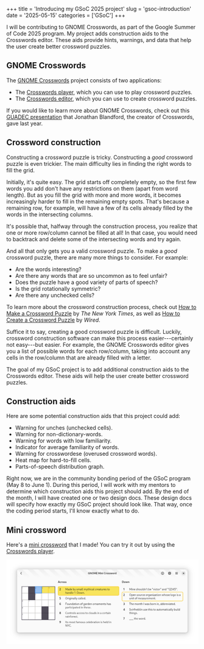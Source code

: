 +++
title      = 'Introducing my GSoC 2025 project'
slug       = 'gsoc-introduction'
date       = '2025-05-15'
categories = ['GSoC']
+++

I will be contributing to GNOME Crosswords, as part of the Google Summer of Code 2025 program. My project adds construction aids to the Crosswords editor. These aids provide hints, warnings, and data that help the user create better crossword puzzles.

## GNOME Crosswords

The [GNOME Crosswords](https://gitlab.gnome.org/jrb/crosswords) project consists of two applications:
* The [Crosswords player](https://flathub.org/apps/org.gnome.Crosswords), which you can use to play crossword puzzles.
* The [Crosswords editor](https://flathub.org/apps/org.gnome.Crosswords.Editor), which you can use to create crossword puzzles.

If you would like to learn more about GNOME Crosswords, check out this [GUADEC presentation](https://www.youtube.com/watch?v=fcQfpQLLzYo) that Jonathan Blandford, the creator of Crosswords, gave last year.

## Crossword construction

Constructing a crossword puzzle is tricky. Constructing a *good* crossword puzzle is even trickier. The main difficulty lies in finding the right words to fill the grid.

Initially, it's quite easy. The grid starts off completely empty, so the first few words you add don't have any restrictions on them (apart from word length). But as you fill the grid with more and more words, it becomes increasingly harder to fill in the remaining empty spots. That's because a remaining row, for example, will have a few of its cells already filled by the words in the intersecting columns.

It's possible that, halfway through the construction process, you realize that one or more row/column cannot be filled at all! In that case, you would need to backtrack and delete some of the intersecting words and try again.

And all that only gets you a valid crossword puzzle. To make a *good* crossword puzzle, there are many more things to consider. For example:

* Are the words interesting?
* Are there any words that are so uncommon as to feel unfair?
* Does the puzzle have a good variety of parts of speech?
* Is the grid rotationally symmetric?
* Are there any unchecked cells?

To learn more about the crossword construction process, check out [How to Make a Crossword Puzzle](https://www.nytimes.com/2018/09/14/crosswords/how-to-make-a-crossword-puzzle-the-series.html) by *The New York Times*, as well as [How to Create a Crossword Puzzle](https://www.youtube.com/watch?v=aAqQnXHd7qk) by *Wired*.

Suffice it to say, creating a good crossword puzzle is difficult. Luckily, crossword construction software can make this process easier---certainly not easy---but easier. For example, the GNOME Crosswords editor gives you a list of possible words for each row/column, taking into account any cells in the row/column that are already filled with a letter.

The goal of my GSoC project is to add additional construction aids to the Crosswords editor. These aids will help the user create better crossword puzzles.

## Construction aids

Here are some potential construction aids that this project could add:
* Warning for unches (unchecked cells).
* Warning for non-dictionary-words.
* Warning for words with low familiarity.
* Indicator for average familiarity of words.
* Warning for crosswordese (overused crossword words).
* Heat map for hard-to-fill cells.
* Parts-of-speech distribution graph.

Right now, we are in the community bonding period of the GSoC program (May 8 to June 1). During this period, I will work with my mentors to determine which construction aids this project should add. By the end of the month, I will have created one or two design docs. These design docs will specify how exactly my GSoC project should look like. That way, once the coding period starts, I'll know exactly what to do.

## Mini crossword

Here's a [mini crossword](https://drive.google.com/file/d/1IjSUo3j_GK_Lw-x5mhFfX3qRLDZN2TOf) that I made! You can try it out by using the [Crosswords player](https://flathub.org/apps/org.gnome.Crosswords).

![Screenshot of my mini crossword](mini.png)
